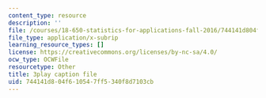 ```yaml
---
content_type: resource
description: ''
file: /courses/18-650-statistics-for-applications-fall-2016/744141d804f610547ff5340f8d7103cb_V4xOdtqic3o.srt
file_type: application/x-subrip
learning_resource_types: []
license: https://creativecommons.org/licenses/by-nc-sa/4.0/
ocw_type: OCWFile
resourcetype: Other
title: 3play caption file
uid: 744141d8-04f6-1054-7ff5-340f8d7103cb
---
```

